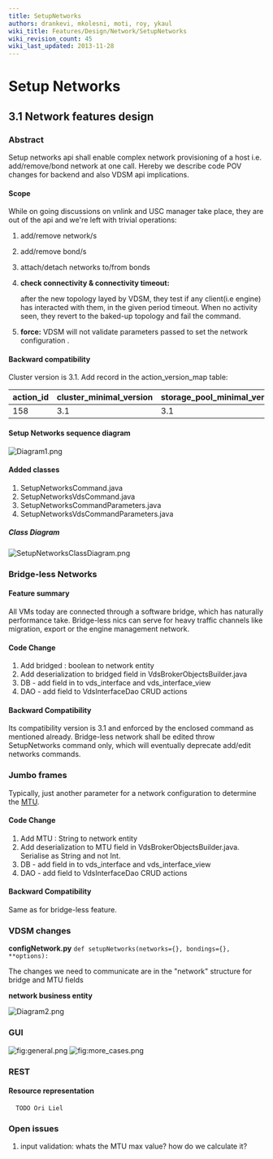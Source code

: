 ```yaml
---
title: SetupNetworks
authors: drankevi, mkolesni, moti, roy, ykaul
wiki_title: Features/Design/Network/SetupNetworks
wiki_revision_count: 45
wiki_last_updated: 2013-11-28
---
```


# Setup Networks

## 3.1 Network features design

### Abstract

Setup networks api shall enable complex network provisioning of a host i.e. add/remove/bond network at one call.
Hereby we describe code POV changes for backend and also VDSM api implications.

#### Scope

While on going discussions on vnlink and USC manager take place, they are out of the api and we're left with trivial operations:

1.  add/remove network/s
2.  add/remove bond/s
3.  attach/detach networks to/from bonds
4.  **check connectivity & connectivity timeout:**

    after the new topology layed by VDSM, they test if any client(i.e engine) has interacted with them, in the given period timeout.
     When no activity seen, they revert to the baked-up topology and fail the command.

5.  **force:** VDSM will not validate parameters passed to set the network configuration .

#### Backward compatibility

Cluster version is 3.1. Add record in the action_version_map table:

| action_id | cluster_minimal_version | storage_pool_minimal_version |
|------------|---------------------------|---------------------------------|
| 158        | 3.1                       | 3.1                             |

#### Setup Networks sequence diagram

![](Diagram1.png "Diagram1.png")

#### Added classes

1.  SetupNetworksCommand.java
2.  SetupNetworksVdsCommand.java
3.  SetupNetworksCommandParameters.java
4.  SetupNetworksVdsCommandParameters.java

##### Class Diagram

![](SetupNetworksClassDiagram.png "SetupNetworksClassDiagram.png")

### Bridge-less Networks

#### Feature summary

All VMs today are connected through a software bridge, which has naturally performance take.
Bridge-less nics can serve for heavy traffic channels like migration, export or the engine management network.

#### Code Change

1.  Add bridged : boolean to network entity
2.  Add deserialization to bridged field in VdsBrokerObjectsBuilder.java
3.  DB - add field in to vds_interface and vds_interface_view
4.  DAO - add field to VdsInterfaceDao CRUD actions

#### Backward Compatibility

Its compatibility version is 3.1 and enforced by the enclosed command as mentioned already. Bridge-less network shall be edited throw SetupNetworks command only, which will eventually deprecate add/edit networks commands.

### Jumbo frames

Typically, just another parameter for a network configuration to determine the [MTU](http://en.wikipedia.org/wiki/Maximum_transmission_unit).

#### Code Change

1.  Add MTU : String to network entity
2.  Add deserialization to MTU field in VdsBrokerObjectsBuilder.java. Serialise as String and not Int.
3.  DB - add field in to vds_interface and vds_interface_view
4.  DAO - add field to VdsInterfaceDao CRUD actions

#### Backward Compatibility

Same as for bridge-less feature.

### VDSM changes

**configNetwork.py** `
 def setupNetworks(networks={}, bondings={}, **options):
`

The changes we need to communicate are in the "network" structure for bridge and MTU fields

**network business entity**

![](Diagram2.png "Diagram2.png")

### GUI

![](general.png "fig:general.png") ![](more_cases.png "fig:more_cases.png")

### REST

#### Resource representation

      TODO Ori Liel

### Open issues

1.  input validation: whats the MTU max value? how do we calculate it?
